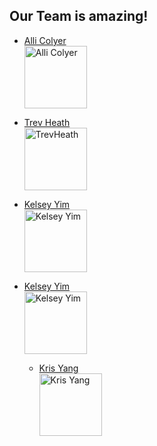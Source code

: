 ## Our Team is amazing!

- [Alli Colyer](https://github.com/allicolyer)<br />
  <img src="https://avatars2.githubusercontent.com/u/11083917?v=4" width="100px;" alt="Alli Colyer"/>

- [Trev Heath](https://github.com/TrevHeath)<br />
  <img src="https://avatars3.githubusercontent.com/u/23729837?v=4" width="100px;" alt="TrevHeath"/>
- [Kelsey Yim](https://github.com/kelseyyim)<br />
  <img src="https://avatars1.githubusercontent.com/u/32113193?s=460&v=4" width="100px;" alt="Kelsey Yim"/>
- [Kelsey Yim](https://github.com/kelseyyim)<br />
  <img src="https://avatars1.githubusercontent.com/u/32113193?s=460&v=4" width="100px;" alt="Kelsey Yim"/>
  - [Kris Yang](https://github.com/hkyang995)<br />
    <img src="https://avatars2.githubusercontent.com/u/31262171?v=4" width="100px;" alt="Kris Yang"/>
